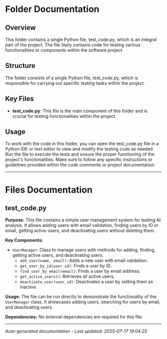 # Folder Documentation

## Overview
This folder contains a single Python file, test_code.py, which is an integral part of the project. The file likely contains code for testing various functionalities or components within the software project.

## Structure
The folder consists of a single Python file, test_code.py, which is responsible for carrying out specific testing tasks within the project.

## Key Files
- **test_code.py**: This file is the main component of this folder and is crucial for testing functionalities within the project.

## Usage
To work with the code in this folder, you can open the test_code.py file in a Python IDE or text editor to view and modify the testing code as needed. Run the file to execute the tests and ensure the proper functioning of the project's functionalities. Make sure to follow any specific instructions or guidelines provided within the code comments or project documentation.

---

# Files Documentation

## test_code.py

**Purpose:** This file contains a simple user management system for testing AI analysis. It allows adding users with email validation, finding users by ID or email, getting active users, and deactivating users without deleting them.

**Key Components:**
- `UserManager`: Class to manage users with methods for adding, finding, getting active users, and deactivating users.
  - `add_user(name, email)`: Adds a new user with email validation.
  - `get_user_by_id(user_id)`: Finds a user by ID.
  - `find_user_by_email(email)`: Finds a user by email address.
  - `get_active_users()`: Retrieves all active users.
  - `deactivate_user(user_id)`: Deactivates a user by setting them as inactive.

**Usage:** The file can be run directly to demonstrate the functionality of the `UserManager` class. It showcases adding users, searching for users by email, and deactivating users.

**Dependencies:** No external dependencies are required for this file.

---
*Auto-generated documentation - Last updated: 2025-07-17 19:04:25*
